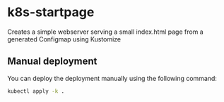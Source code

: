 # k8s-startpage

Creates a simple webserver serving a small index.html page from a generated Configmap using Kustomize

## Manual deployment

You can deploy the deployment manually using the following command:

```bash
kubectl apply -k .
```
